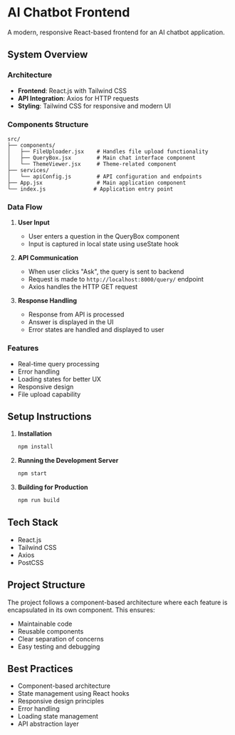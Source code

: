 # AI Chatbot Frontend

A modern, responsive React-based frontend for an AI chatbot application.

## System Overview

### Architecture

- **Frontend**: React.js with Tailwind CSS
- **API Integration**: Axios for HTTP requests
- **Styling**: Tailwind CSS for responsive and modern UI

### Components Structure

```
src/
├── components/
│   ├── FileUploader.jsx    # Handles file upload functionality
│   ├── QueryBox.jsx        # Main chat interface component
│   └── ThemeViewer.jsx     # Theme-related component
├── services/
│   └── apiConfig.js        # API configuration and endpoints
├── App.jsx                 # Main application component
└── index.js               # Application entry point
```

### Data Flow

1. **User Input**

   - User enters a question in the QueryBox component
   - Input is captured in local state using useState hook

2. **API Communication**

   - When user clicks "Ask", the query is sent to backend
   - Request is made to `http://localhost:8000/query/` endpoint
   - Axios handles the HTTP GET request

3. **Response Handling**
   - Response from API is processed
   - Answer is displayed in the UI
   - Error states are handled and displayed to user

### Features

- Real-time query processing
- Error handling
- Loading states for better UX
- Responsive design
- File upload capability

## Setup Instructions

1. **Installation**

   ```bash
   npm install
   ```

2. **Running the Development Server**

   ```bash
   npm start
   ```

3. **Building for Production**
   ```bash
   npm run build
   ```

## Tech Stack

- React.js
- Tailwind CSS
- Axios
- PostCSS

## Project Structure

The project follows a component-based architecture where each feature is encapsulated in its own component. This ensures:

- Maintainable code
- Reusable components
- Clear separation of concerns
- Easy testing and debugging

## Best Practices

- Component-based architecture
- State management using React hooks
- Responsive design principles
- Error handling
- Loading state management
- API abstraction layer
